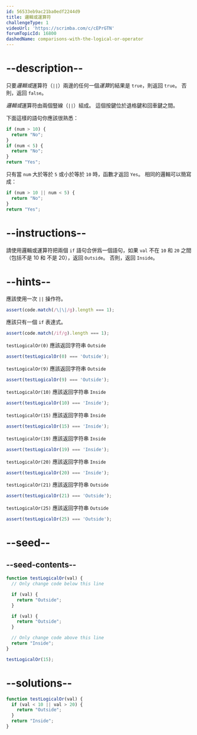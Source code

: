 ```yaml
---
id: 56533eb9ac21ba0edf2244d9
title: 邏輯或運算符
challengeType: 1
videoUrl: 'https://scrimba.com/c/cEPrGTN'
forumTopicId: 16800
dashedName: comparisons-with-the-logical-or-operator
---
```


# --description--

只要<dfn>邏輯或</dfn>運算符（`||`）兩邊的任何一個<dfn>運算</dfn>的結果是 `true`，則返回 `true`。 否則，返回 `false`。

<dfn>邏輯或</dfn>運算符由兩個豎線（`||`）組成。 這個按鍵位於退格鍵和回車鍵之間。

下面這樣的語句你應該很熟悉：

```js
if (num > 10) {
  return "No";
}
if (num < 5) {
  return "No";
}
return "Yes";
```

只有當 `num` 大於等於 `5` 或小於等於 `10` 時，函數才返回 `Yes`。 相同的邏輯可以簡寫成：

```js
if (num > 10 || num < 5) {
  return "No";
}
return "Yes";
```

# --instructions--

請使用邏輯或運算符把兩個 `if` 語句合併爲一個語句，如果 `val` 不在 `10` 和 `20` 之間（包括不是 10 和 不是 20），返回 `Outside`。 否則，返回 `Inside`。

# --hints--

應該使用一次 `||` 操作符。

```js
assert(code.match(/\|\|/g).length === 1);
```

應該只有一個 `if` 表達式。

```js
assert(code.match(/if/g).length === 1);
```

`testLogicalOr(0)` 應該返回字符串 `Outside`

```js
assert(testLogicalOr(0) === 'Outside');
```

`testLogicalOr(9)` 應該返回字符串 `Outside`

```js
assert(testLogicalOr(9) === 'Outside');
```

`testLogicalOr(10)` 應該返回字符串 `Inside`

```js
assert(testLogicalOr(10) === 'Inside');
```

`testLogicalOr(15)` 應該返回字符串 `Inside`

```js
assert(testLogicalOr(15) === 'Inside');
```

`testLogicalOr(19)` 應該返回字符串 `Inside`

```js
assert(testLogicalOr(19) === 'Inside');
```

`testLogicalOr(20)` 應該返回字符串 `Inside`

```js
assert(testLogicalOr(20) === 'Inside');
```

`testLogicalOr(21)` 應該返回字符串 `Outside`

```js
assert(testLogicalOr(21) === 'Outside');
```

`testLogicalOr(25)` 應該返回字符串 `Outside`

```js
assert(testLogicalOr(25) === 'Outside');
```

# --seed--

## --seed-contents--

```js
function testLogicalOr(val) {
  // Only change code below this line

  if (val) {
    return "Outside";
  }

  if (val) {
    return "Outside";
  }

  // Only change code above this line
  return "Inside";
}

testLogicalOr(15);
```

# --solutions--

```js
function testLogicalOr(val) {
  if (val < 10 || val > 20) {
    return "Outside";
  }
  return "Inside";
}
```
